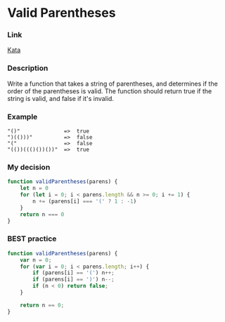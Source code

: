 # Valid Parentheses

### Link

[Kata](https://www.codewars.com/kata/52774a314c2333f0a7000688/train/javascript)

### Description

Write a function that takes a string of parentheses, and determines if the order of the parentheses is valid. The
function should return true if the string is valid, and false if it's invalid.
### Example

```
"()"              =>  true
")(()))"          =>  false
"("               =>  false
"(())((()())())"  =>  true
```
### My decision

```javascript
function validParentheses(parens) {
    let n = 0
    for (let i = 0; i < parens.length && n >= 0; i += 1) {
        n += (parens[i] === '(' ? 1 : -1)
    }
    return n === 0
}
```

### BEST practice

```javascript
function validParentheses(parens) {
    var n = 0;
    for (var i = 0; i < parens.length; i++) {
        if (parens[i] == '(') n++;
        if (parens[i] == ')') n--;
        if (n < 0) return false;
    }

    return n == 0;
}
```
